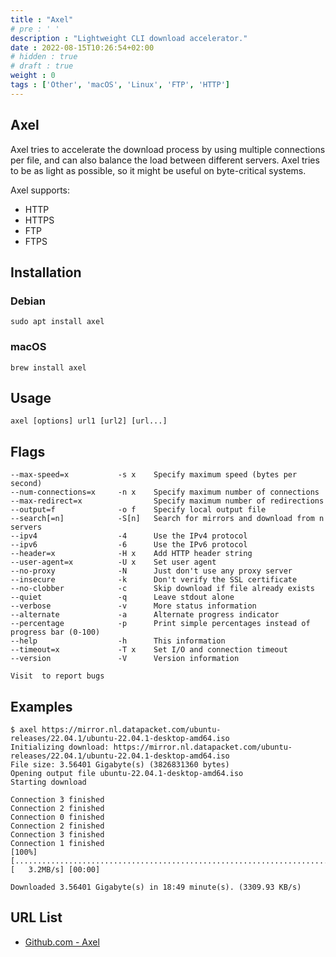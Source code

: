 ```yaml
---
title : "Axel"
# pre : ' '
description : "Lightweight CLI download accelerator."
date : 2022-08-15T10:26:54+02:00
# hidden : true
# draft : true
weight : 0
tags : ['Other', 'macOS', 'Linux', 'FTP', 'HTTP']
---
```


## Axel

Axel tries to accelerate the download process by using multiple connections per file, and can also balance the load between different servers. Axel tries to be as light as possible, so it might be useful on byte-critical systems.

Axel supports:

* HTTP
* HTTPS
* FTP
* FTPS

## Installation

### Debian

```plain
sudo apt install axel
```

### macOS

```plain
brew install axel
```

## Usage

```plain
axel [options] url1 [url2] [url...]
```

## Flags

```plain
--max-speed=x           -s x    Specify maximum speed (bytes per second)
--num-connections=x     -n x    Specify maximum number of connections
--max-redirect=x                Specify maximum number of redirections
--output=f              -o f    Specify local output file
--search[=n]            -S[n]   Search for mirrors and download from n servers
--ipv4                  -4      Use the IPv4 protocol
--ipv6                  -6      Use the IPv6 protocol
--header=x              -H x    Add HTTP header string
--user-agent=x          -U x    Set user agent
--no-proxy              -N      Just don't use any proxy server
--insecure              -k      Don't verify the SSL certificate
--no-clobber            -c      Skip download if file already exists
--quiet                 -q      Leave stdout alone
--verbose               -v      More status information
--alternate             -a      Alternate progress indicator
--percentage            -p      Print simple percentages instead of progress bar (0-100)
--help                  -h      This information
--timeout=x             -T x    Set I/O and connection timeout
--version               -V      Version information

Visit  to report bugs
```

## Examples

```plain
$ axel https://mirror.nl.datapacket.com/ubuntu-releases/22.04.1/ubuntu-22.04.1-desktop-amd64.iso
Initializing download: https://mirror.nl.datapacket.com/ubuntu-releases/22.04.1/ubuntu-22.04.1-desktop-amd64.iso
File size: 3.56401 Gigabyte(s) (3826831360 bytes)
Opening output file ubuntu-22.04.1-desktop-amd64.iso
Starting download

Connection 3 finished
Connection 2 finished
Connection 0 finished
Connection 2 finished
Connection 3 finished
Connection 1 finished
[100%] [.................................................................................................] [   3.2MB/s] [00:00]

Downloaded 3.56401 Gigabyte(s) in 18:49 minute(s). (3309.93 KB/s)
```

## URL List

* [Github.com - Axel](https://github.com/axel-download-accelerator/axel)
